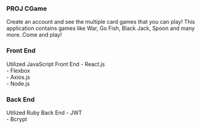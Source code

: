 ### PROJ CGame
  Create an account and see the multiple card games that you can play! This application contains games like War, Go Fish,
  Black Jack, Spoon and many more. Come and play!
### Front End

  Utilized JavaScript Front End
    - React.js <br>
    - Flexbox <br>
    - Axios.js <br>
    - Node.js <br>
    
### Back End
  Utilized Ruby Back End
    - JWT <br>
    - Bcrypt
    
